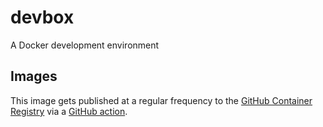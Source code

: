 # devbox

A Docker development environment

## Images

This image gets published at a regular frequency to the
[GitHub Container Registry](https://github.com/nnooney-docker/devbox/pkgs/container/devbox)
via a [GitHub action](.github/workflows/main.yml).
